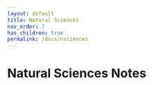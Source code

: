 ```yaml
---
layout: default
title: Natural Sciences
nav_order: 7
has_children: true
permalink: /docs/nsciences
---
```


# Natural Sciences Notes

<!-- The Memory-Sapping Discipline
{: .fs-6 .fw-300 } -->
